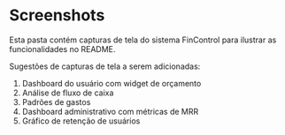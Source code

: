 # Screenshots

Esta pasta contém capturas de tela do sistema FinControl para ilustrar as funcionalidades no README.

Sugestões de capturas de tela a serem adicionadas:

1. Dashboard do usuário com widget de orçamento
2. Análise de fluxo de caixa
3. Padrões de gastos
4. Dashboard administrativo com métricas de MRR
5. Gráfico de retenção de usuários
